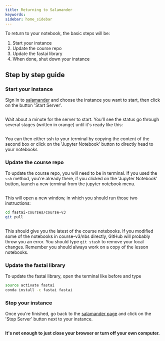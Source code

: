 ```yaml
---
title: Returning to Salamander
keywords:
sidebar: home_sidebar
---
```


To return to your notebook, the basic steps will be:

1.  Start your instance
1.  Update the course repo
1.  Update the fastai library
1.  When done, shut down your instance

## Step by step guide

### Start your instance

Sign in to [salamander](https://salamander.ai/) and choose the instance you want to start, then click on the button 'Start Server'.

<img alt="" src="/images/salamander/start.png" class="screenshot">

Wait about a minute for the server to start. You'll see the status go through several stages (written in orange) until it's ready like this:

<img alt="" src="/images/salamander/ready.png" class="screenshot">

You can then either ssh to your terminal by copying the content of the second box or click on the 'Jupyter Notebook' button to directly head to your notebooks

### Update the course repo

To update the course repo, you will need to be in terminal. If you used the `ssh` method, you're already there, if you clicked on the 'Jupyter Notebook' button, launch a new terminal from the jupyter notebook menu.

<img alt="" src="/images/gradient/terminal.png" class="screenshot">

This will open a new window, in which you should run those two instructions:

```bash
cd fastai-courses/course-v3
git pull
```

<img alt="" src="/images/gradient/update.png" class="screenshot">

This should give you the latest of the course notebooks. If you modified some of the notebooks in course-v3/nbs directly, GitHub will probably throw you an error. You should type `git stash` to remove your local changes. Remember you should always work on a copy of the lesson notebooks.

### Update the fastai library

To update the fastai library, open the terminal like before and type

```bash
source activate fastai
conda install -c fastai fastai
```

### Stop your instance

Once you're finished, go back to the [salamander page](https://salamander.ai/) and click on the 'Stop Server' button next to your instance.

<img alt="" src="/images/salamander/stop.png" class="screenshot">

**It's not enough to just close your browser or turn off your own computer.**
